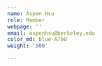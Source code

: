 ```yaml
---
name: Aspen Hsu
role: Member
webpage: ''
email: aspenhsu@berkeley.edu
color_md: blue-A700
weight: '500'

---
```




